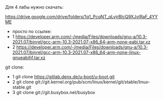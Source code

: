 Для 4 лабы нужно скачать:

https://drive.google.com/drive/folders/1q1_PcqNT_qLyjrBIcQ9XJvIRaF_4YYME
- просто по ссылке:
- 1   https://developer.arm.com/-/media/Files/downloads/gnu-a/10.3-2021.07/binrel/gcc-arm-10.3-2021.07-x86_64-arm-none-eabi.tar.xz
- 2   https://developer.arm.com/-/media/Files/downloads/gnu-a/10.3-2021.07/binrel/gcc-arm-10.3-2021.07-x86_64-arm-none-linux-gnueabihf.tar.xz

git clone:
-  1  git clone https://gitlab.denx.de/u-boot/u-boot.git
-  2  git clone git://git.kernel.org/pub/scm/linux/kernel/git/stable/linux-stable.git
-  3  git clone git://git.busybox.net/busybox
